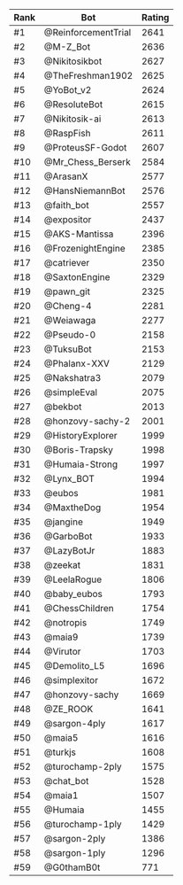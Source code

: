 Rank|Bot|Rating
---|---|---
#1|@ReinforcementTrial|2641
#2|@M-Z_Bot|2636
#3|@Nikitosikbot|2627
#4|@TheFreshman1902|2625
#5|@YoBot_v2|2624
#6|@ResoluteBot|2615
#7|@Nikitosik-ai|2613
#8|@RaspFish|2611
#9|@ProteusSF-Godot|2607
#10|@Mr_Chess_Berserk|2584
#11|@ArasanX|2577
#12|@HansNiemannBot|2576
#13|@faith_bot|2557
#14|@expositor|2437
#15|@AKS-Mantissa|2396
#16|@FrozenightEngine|2385
#17|@catriever|2350
#18|@SaxtonEngine|2329
#19|@pawn_git|2325
#20|@Cheng-4|2281
#21|@Weiawaga|2277
#22|@Pseudo-0|2158
#23|@TuksuBot|2153
#24|@Phalanx-XXV|2129
#25|@Nakshatra3|2079
#26|@simpleEval|2075
#27|@bekbot|2013
#28|@honzovy-sachy-2|2001
#29|@HistoryExplorer|1999
#30|@Boris-Trapsky|1998
#31|@Humaia-Strong|1997
#32|@Lynx_BOT|1994
#33|@eubos|1981
#34|@MaxtheDog|1954
#35|@jangine|1949
#36|@GarboBot|1933
#37|@LazyBotJr|1883
#38|@zeekat|1831
#39|@LeelaRogue|1806
#40|@baby_eubos|1793
#41|@ChessChildren|1754
#42|@notropis|1749
#43|@maia9|1739
#44|@Virutor|1703
#45|@Demolito_L5|1696
#46|@simplexitor|1672
#47|@honzovy-sachy|1669
#48|@ZE_ROOK|1641
#49|@sargon-4ply|1617
#50|@maia5|1616
#51|@turkjs|1608
#52|@turochamp-2ply|1575
#53|@chat_bot|1528
#54|@maia1|1507
#55|@Humaia|1455
#56|@turochamp-1ply|1429
#57|@sargon-2ply|1386
#58|@sargon-1ply|1296
#59|@G0thamB0t|771
